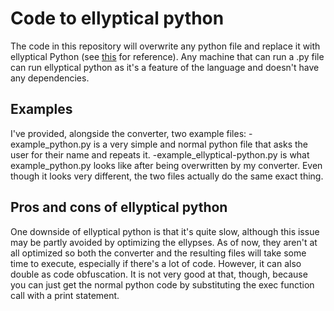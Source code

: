 # Code to ellyptical python
The code in this repository will overwrite any python file and replace it with ellyptical Python (see [this](https://susam.net/elliptical-python-programming.html) for reference).
Any machine that can run a .py file can run ellyptical python as it's a feature of the language and doesn't have any dependencies.

## Examples
I've provided, alongside the converter, two example files:
-example_python.py is a very simple and normal python file that asks the user for their name and repeats it.
-example_ellyptical-python.py is what example_python.py looks like after being overwritten by my converter. Even though it looks very different, the two files actually do the same exact thing.

## Pros and cons of ellyptical python
One downside of ellyptical python is that it's quite slow, although this issue may be partly avoided by optimizing the ellypses. As of now, they aren't at all optimized so both the converter and the resulting files will take some time to execute, especially if there's a lot of code.
However, it can also double as code obfuscation. It is not very good at that, though, because you can just get the normal python code by substituting the exec function call with a print statement.
